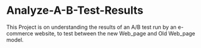 # Analyze-A-B-Test-Results
This Project is  on understanding the results of an A/B test run by an e-commerce website, to test between the new Web_page and Old Web_page model. 


